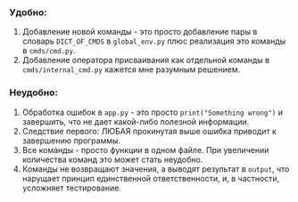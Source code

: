 ### Удобно:
1) Добавление новой команды - это просто добавление пары в словарь `DICT_OF_CMDS`
в `global_env.py` плюс реализация это команды в `cmds/cmd.py`.
2) Добавление оператора присваивания как отдельной команды в `cmds/internal_cmd.py`
кажется мне разумным решением.

### Неудобно:
1) Обработка ошибок в `app.py` - это просто `print("Something wrong")`
 и завершить, что не дает какой-либо полезной информации.
2) Следствие первого: ЛЮБАЯ прокинутая выше ошибка приводит к завершению программы.
3) Все команды - просто функции в одном файле. При увеличении количества команд
это может стать неудобно.
4) Команды не возвращают значения, а выводят результат в `output`,
что нарущает принцип единственной ответственности, и, в частности,
 усложняет тестирование.